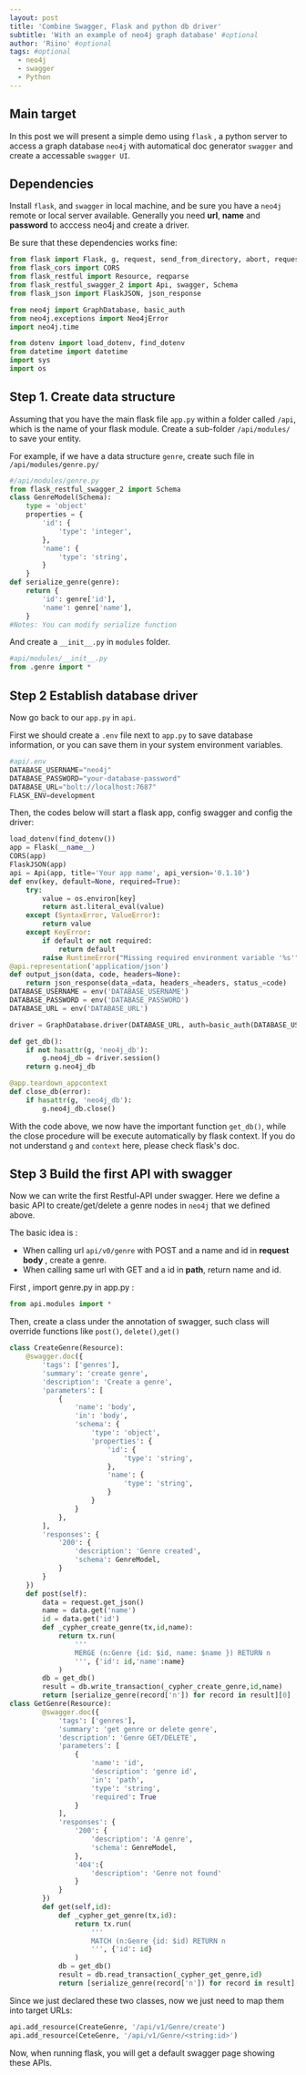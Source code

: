 ```yaml
---
layout: post
title: 'Combine Swagger, Flask and python db driver'
subtitle: 'With an example of neo4j graph database' #optional
author: 'Riino' #optional
tags: #optional
  - neo4j
  - swagger
  - Python
---
```


## Main target

In this post we will present a simple demo using `flask` , a python server to access a graph database `neo4j` with automatical doc generator `swagger` and create a accessable `swagger UI`.

## Dependencies

Install `flask`, and `swagger` in local machine, and be sure you have a `neo4j` remote or local server available. Generally you need **url**, **name** and **password** to acccess neo4j and create a driver.

Be sure that these dependencies works fine:

```python
from flask import Flask, g, request, send_from_directory, abort, request_started
from flask_cors import CORS
from flask_restful import Resource, reqparse
from flask_restful_swagger_2 import Api, swagger, Schema
from flask_json import FlaskJSON, json_response

from neo4j import GraphDatabase, basic_auth
from neo4j.exceptions import Neo4jError
import neo4j.time

from dotenv import load_dotenv, find_dotenv
from datetime import datetime
import sys
import os
```

## Step 1. Create data structure

Assuming that you have the main flask file `app.py` within a folder called `/api`, which is the name of your flask module. Create a sub-folder `/api/modules/` to save your entity.

For example, if we have a data structure `genre`, create such file in `/api/modules/genre.py/`

```python
#/api/modules/genre.py
from flask_restful_swagger_2 import Schema
class GenreModel(Schema):
    type = 'object'
    properties = {
        'id': {
            'type': 'integer',
        },
        'name': {
            'type': 'string',
        }
    }
def serialize_genre(genre):
    return {
        'id': genre['id'],
        'name': genre['name'],
    }
#Notes: You can modify serialize function
```

And create a `__init__.py` in `modules` folder.

```python
#api/modules/__init__.py
from .genre import *
```

## Step 2 Establish database driver

Now go back to our `app.py` in `api`.

First we should create a `.env` file next to `app.py` to save database information, or you can save them in your system environment variables.

```python
#api/.env
DATABASE_USERNAME="neo4j"
DATABASE_PASSWORD="your-database-password"
DATABASE_URL="bolt://localhost:7687"
FLASK_ENV=development
```

Then, the codes below will start a flask app, config swagger and config the driver:

```python
load_dotenv(find_dotenv())
app = Flask(__name__)
CORS(app)
FlaskJSON(app)
api = Api(app, title='Your app name', api_version='0.1.10')
def env(key, default=None, required=True):
    try:
        value = os.environ[key]
        return ast.literal_eval(value)
    except (SyntaxError, ValueError):
        return value
    except KeyError:
        if default or not required:
            return default
        raise RuntimeError("Missing required environment variable '%s'" % key)
@api.representation('application/json')
def output_json(data, code, headers=None):
    return json_response(data_=data, headers_=headers, status_=code)
DATABASE_USERNAME = env('DATABASE_USERNAME')
DATABASE_PASSWORD = env('DATABASE_PASSWORD')
DATABASE_URL = env('DATABASE_URL')

driver = GraphDatabase.driver(DATABASE_URL, auth=basic_auth(DATABASE_USERNAME, str(DATABASE_PASSWORD)))

def get_db():
    if not hasattr(g, 'neo4j_db'):
        g.neo4j_db = driver.session()
    return g.neo4j_db

@app.teardown_appcontext
def close_db(error):
    if hasattr(g, 'neo4j_db'):
        g.neo4j_db.close()
```

With the code above, we now have the important function `get_db()`, while the close procedure will be execute automatically by flask context. If you do not understand `g` and `context` here, please check flask's doc.

## Step 3 Build the first API with swagger

Now we can write the first Restful-API under swagger. Here we define a basic API to create/get/delete a genre nodes in `neo4j` that we defined above.

The basic idea is :

- When calling url `api/v0/genre` with POST and a name and id in **request body** , create a genre.
- When calling same url with GET and a id in **path**, return name and id.

First , import genre.py in app.py :

```python
from api.modules import *
```

Then, create a class under the annotation of swagger, such class will override functions like `post()`, `delete()`,`get()`

```python
class CreateGenre(Resource):
    @swagger.doc({
        'tags': ['genres'],
        'summary': 'create genre',
        'description': 'Create a genre',
        'parameters': [
            {
                'name': 'body',
                'in': 'body',
                'schema': {
                    'type': 'object',
                    'properties': {
                        'id': {
                            'type': 'string',
                        },
                        'name': {
                            'type': 'string',
                        }
                    }
                }
            },
        ],
        'responses': {
            '200': {
                'description': 'Genre created',
                'schema': GenreModel,
            }
        }
    })
    def post(self):
        data = request.get_json()
        name = data.get('name')
        id = data.get('id')
        def _cypher_create_genre(tx,id,name):
        	return tx.run(
                '''
                MERGE (n:Genre {id: $id, name: $name }) RETURN n
                ''', {'id': id,'name':name}
            )
        db = get_db()
        result = db.write_transaction(_cypher_create_genre,id,name)
        return [serialize_genre(record['n']) for record in result][0]
class GetGenre(Resource):
        @swagger.doc({
            'tags': ['genres'],
            'summary': 'get genre or delete genre',
            'description': 'Genre GET/DELETE',
            'parameters': [
                {
                    'name': 'id',
                    'description': 'genre id',
                    'in': 'path',
                    'type': 'string',
                    'required': True
                }
            ],
            'responses': {
                '200': {
                    'description': 'A genre',
                    'schema': GenreModel,
                },
                '404':{
                    'description': 'Genre not found'
                }
            }
        })
        def get(self,id):
            def _cypher_get_genre(tx,id):
                return tx.run(
                    '''
                    MATCH (n:Genre {id: $id) RETURN n
                    ''', {'id': id}
                )
            db = get_db()
            result = db.read_transaction(_cypher_get_genre,id)
            return [serialize_genre(record['n']) for record in result][0]
```

Since we just declared these two classes, now we just need to map them into target URLs:

```python
api.add_resource(CreateGenre, '/api/v1/Genre/create')
api.add_resource(CeteGenre, '/api/v1/Genre/<string:id>')
```

Now, when running flask, you will get a default swagger page showing these APIs.
